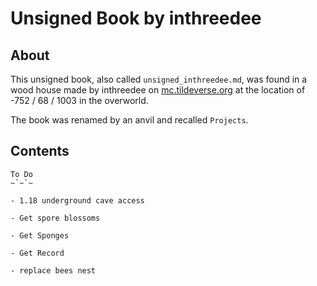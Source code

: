 # Unsigned Book by inthreedee

## About
This unsigned book, also called `unsigned_inthreedee.md`, was found in a wood house made by inthreedee on [mc.tildeverse.org](https://mc.tildeverse.org) at the location of -752 / 68 / 1003 in the overworld.

The book was renamed by an anvil and recalled `Projects`.

## Contents
```
To Do
~`~`~

- 1.18 underground cave access

- Get spore blossoms

- Get Sponges

- Get Record

- replace bees nest

```